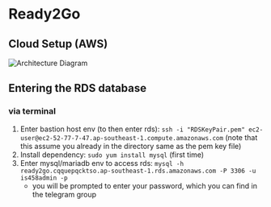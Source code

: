 # Ready2Go
<TBC description>

## Cloud Setup (AWS)
![Architecture Diagram]([https://drive.google.com/file/d/11Sjcm6tObikl8q3ekcULsedJaTgLOwOW/view?usp=sharing])

## Entering the RDS database
### via terminal
1. Enter bastion host env (to then enter rds): `ssh -i "RDSKeyPair.pem" ec2-user@ec2-52-77-7-47.ap-southeast-1.compute.amazonaws.com` (note that this assume you already in the directory same as the pem key file)
2. Install dependency: `sudo yum install mysql` (first time)
3. Enter mysql/mariadb env to access rds: `mysql -h ready2go.cqquepqcktso.ap-southeast-1.rds.amazonaws.com -P 3306 -u is458admin -p`
    - you will be prompted to enter your password, which you can find in the telegram group

